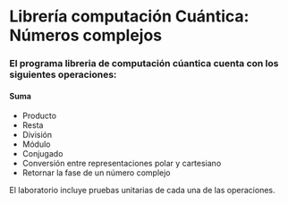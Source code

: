 Librería computación Cuántica: Números complejos
======

### El programa libreria de computación cúantica cuenta con los siguientes operaciones:

#### Suma

* Producto
* Resta
* División
* Módulo
* Conjugado
* Conversión entre representaciones polar y cartesiano
* Retornar la fase de un número complejo

El laboratorio incluye pruebas unitarias de cada una de las operaciones.

